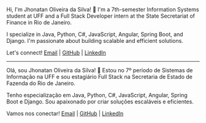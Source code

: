 <div align="left">
    <p>
        Hi, I'm Jhonatan Oliveira da Silva! 👋 I'm a 7th-semester Information Systems student at UFF and a Full Stack Developer intern at the State Secretariat of Finance in Rio de Janeiro.
    </p>
    <p>
        I specialize in Java, Python, C#, JavaScript, Angular, Spring Boot, and Django. I'm passionate about building scalable and efficient solutions.
    </p>
    <p>
        Let's connect! <a href="mailto:jhonatan.oliveira.dev@gmail.com">Email</a> | 
        <a href="https://github.com/jhonatan-oliveira">GitHub</a> | 
        <a href="https://linkedin.com/in/jhonatan-oliveira">LinkedIn</a>
    </p>
    <hr>
    <p>
        Olá, sou Jhonatan Oliveira da Silva! 👋 Estou no 7º período de Sistemas de Informação na UFF e sou estagiário Full Stack na Secretaria de Estado de Fazenda do Rio de Janeiro.
    </p>
    <p>
        Tenho especialização em Java, Python, C#, JavaScript, Angular, Spring Boot e Django. Sou apaixonado por criar soluções escaláveis e eficientes.
    </p>
    <p>
        Vamos nos conectar! <a href="mailto:jhonatan.oliveira.dev@gmail.com">Email</a> | 
        <a href="https://github.com/jhonatan-oliveira">GitHub</a> | 
        <a href="https://linkedin.com/in/jhonatan-oliveira">LinkedIn</a>
    </p>
</div>

